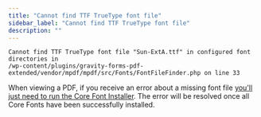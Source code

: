 ```yaml
---
title: "Cannot find TTF TrueType font file"
sidebar_label: "Cannot find TTF TrueType font file"
description: ""
---
```


    Cannot find TTF TrueType font file "Sun-ExtA.ttf" in configured font directories in 
    /wp-content/plugins/gravity-forms-pdf-extended/vendor/mpdf/mpdf/src/Fonts/FontFileFinder.php on line 33

When viewing a PDF, if you receive an error about a missing font file [you'll just need to run the Core Font Installer](core-pdf-fonts.md#install-with-core-font-installer). The error will be resolved once all Core Fonts have been successfully installed.